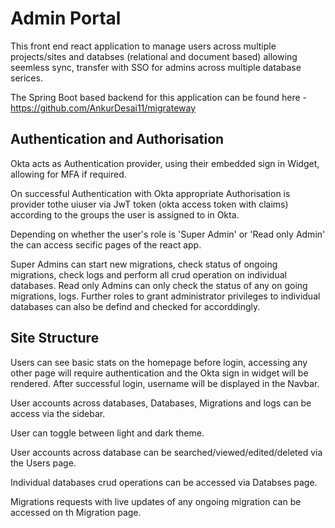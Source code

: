 # Admin Portal

This front end react application to manage users across multiple projects/sites and databses (relational and document based) allowing seemless sync, transfer with SSO for admins across multiple database serices.

The Spring Boot based backend for this application can be found here - https://github.com/AnkurDesai11/migrateway

## Authentication and Authorisation 

Okta acts as Authentication provider, using their embedded sign in Widget, allowing for MFA if required.

On successful Authentication with Okta appropriate Authorisation is provider tothe uiuser via JwT token (okta access token with claims) according to the groups the user is assigned to in Okta.

Depending on whether the user's role is 'Super Admin' or 'Read only Admin' the can access secific pages of the react app.

Super Admins can start new migrations, check status of ongoing migrations, check logs and perform all crud operation on individual databases. Read only Admins can only check the status of any on going migrations, logs. Further roles to grant administrator privileges to individual databases can also be defind and checked for accorddingly.

## Site Structure

Users can see basic stats on the homepage before login, accessing any other page will require authentication and the Okta sign in widget will be rendered. After successful login, username will be displayed in the Navbar.

User accounts across databases, Databases, Migrations and logs can be access via the sidebar.

User can toggle between light and dark theme.

User accounts across database can be searched/viewed/edited/deleted via the Users page.

Individual databases crud operations can be accessed via Databses page.

Migrations requests with live updates of any ongoing migration can be accessed on th Migration page.
